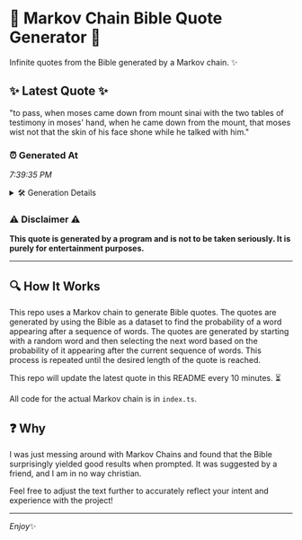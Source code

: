 # 📖 Markov Chain Bible Quote Generator 📖

Infinite quotes from the Bible generated by a Markov chain. ✨

## ✨ Latest Quote ✨
"to pass, when moses came down from mount sinai with the two tables of testimony in moses' hand, when he came down from the mount, that moses wist not that the skin of his face shone while he talked with him."

### ⏰ Generated At
*7:39:35 PM*

<details>
    <summary>🛠️ Generation Details</summary>
    <p>
        <strong>🌱 Seed:</strong> to<br>
        <strong>🔄 Iterations:</strong> 40<br>
        <strong>📜 Context History:</strong><br>[ to ]: pass,<br>[ to, pass, ]: when<br>[ to, pass,, when ]: moses<br>[ to, pass,, when, moses ]: came<br>[ to, pass,, when, moses, came ]: down<br>[ to, pass,, when, moses, came, down ]: from<br>[ pass,, when, moses, came, down, from ]: mount<br>[ when, moses, came, down, from, mount ]: sinai<br>[ moses, came, down, from, mount, sinai ]: with<br>[ came, down, from, mount, sinai, with ]: the<br>[ down, from, mount, sinai, with, the ]: two<br>[ from, mount, sinai, with, the, two ]: tables<br>[ mount, sinai, with, the, two, tables ]: of<br>[ sinai, with, the, two, tables, of ]: testimony<br>[ with, the, two, tables, of, testimony ]: in<br>[ the, two, tables, of, testimony, in ]: moses'<br>[ two, tables, of, testimony, in, moses' ]: hand,<br>[ tables, of, testimony, in, moses', hand, ]: when<br>[ of, testimony, in, moses', hand,, when ]: he<br>[ testimony, in, moses', hand,, when, he ]: came<br>[ in, moses', hand,, when, he, came ]: down<br>[ moses', hand,, when, he, came, down ]: from<br>[ hand,, when, he, came, down, from ]: the<br>[ when, he, came, down, from, the ]: mount,<br>[ he, came, down, from, the, mount, ]: that<br>[ came, down, from, the, mount,, that ]: moses<br>[ down, from, the, mount,, that, moses ]: wist<br>[ from, the, mount,, that, moses, wist ]: not<br>[ the, mount,, that, moses, wist, not ]: that<br>[ mount,, that, moses, wist, not, that ]: the<br>[ that, moses, wist, not, that, the ]: skin<br>[ moses, wist, not, that, the, skin ]: of<br>[ wist, not, that, the, skin, of ]: his<br>[ not, that, the, skin, of, his ]: face<br>[ that, the, skin, of, his, face ]: shone<br>[ the, skin, of, his, face, shone ]: while<br>[ skin, of, his, face, shone, while ]: he<br>[ of, his, face, shone, while, he ]: talked<br>[ his, face, shone, while, he, talked ]: with<br>[ face, shone, while, he, talked, with ]: him.<br>
    </p>
</details>

### ⚠️ Disclaimer ⚠️
**This quote is generated by a program and is not to be taken seriously. It is purely for entertainment purposes.**

---

## 🔍 How It Works

This repo uses a Markov chain to generate Bible quotes. The quotes are generated by using the Bible as a dataset to find the probability of a word appearing after a sequence of words. The quotes are generated by starting with a random word and then selecting the next word based on the probability of it appearing after the current sequence of words. This process is repeated until the desired length of the quote is reached.

This repo will update the latest quote in this README every 10 minutes. ⏳

All code for the actual Markov chain is in `index.ts`.

## ❓ Why

I was just messing around with Markov Chains and found that the Bible surprisingly yielded good results when prompted. 
It was suggested by a friend, and I am in no way christian.

Feel free to adjust the text further to accurately reflect your intent and experience with the project!

---

*Enjoy*✨
